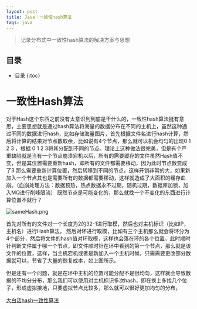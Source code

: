 ```yaml
---
layout: post
title: Java：一致性hash算法
tags: java
---
```



> 记录分布式中一致性hash算法的解决方案与思想

##  目录
* 目录
{:toc}
# 一致性Hash算法

对于Hash这个东西之前没有太意识到到底是干什么的，一致性hash算法挺有意思，主要思想就是通过hash算法将海量的数据分布在不同的主机上，虽然这种通过不同的数据进行hash，比如存储海量图片，首先根据文件名进行hash计算，然后将计算的结果对节点数取余，比如说有4个节点，那么就可以机会均匀的出现0 1 2 3 ，根据 0  1  2 3将其分配到不同的节点。理论上这种做法很完美，但是有个严重缺陷就是当有一个节点崩溃宕机以后，所有的需要缓存的文件虽然Hash值不变，但是其位置需要重新hash，即所有的文件都需要移动，因为此时节点数变成了3 那么需要重新计算位置，然后转移到不同的节点，这样开销非常的大，如果新加入一个节点其也是需要所有的数据都需要移动，这样就造成了大面积的缓存血崩。（血崩处理方法：数据预热，热点数据永不过期，随机过期，数据库加锁，加入MQ进行削峰限流） 既然节点是可能变化的，那么就找一个不变化的东西进行计算位置不就行？

![sameHash.png](https://pic.tyzhang.top/images/2020/09/29/sameHash.png)

首先对所有的文件对一个长度为2的32-1进行取模，然后也对主机标识（比如IP，主机名）进行Hash算法， 然后对环进行取模，比如有三个主机那么就会将环分为4个部分，然后将文件的hash值对环取模，这样也会落在环的各个位置，此时顺时针判断文件属于哪一个节点，即文件顺时针在环中看到的第一个节点，那么就是该文件的位置，这样，当主机宕机或者是新加入一个主机时候，只需需要更改部分数据就可以，节省了大量的恢复成本，如上图所示。

但是还有一个问题，就是在环中主机的位置可能分配不是很均匀，这样就会导致数据的不均分分布，那么我们可以使用对主机标识多次hash，即在换上多找几个位子，形成虚拟接地，只要虚拟节点比较多，那么就可以很好更加均匀的分布，

[大白话hash一致性算法](https://www.zsythink.net/archives/1182)